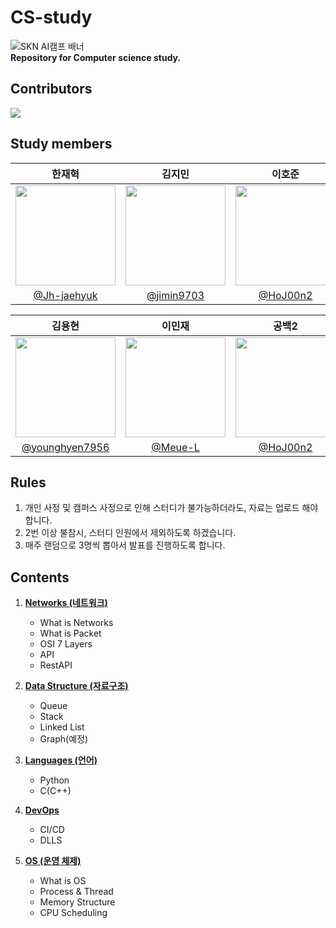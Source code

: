 # CS-study
![SKN AI캠프 배너](https://github.com/Jh-jaehyuk/Jh-jaehyuk.github.io/assets/126551524/7ea63fc3-95f0-44d5-a0f0-cf431cae34f1)   
**Repository for Computer science study.** 
  
## Contributors
<a href="https://github.com/Jh-jaehyuk/cs-study/graphs/contributors">
  <img src="https://contrib.rocks/image?repo=Jh-jaehyuk/cs-study" />
</a>

## Study members
| 한재혁 | 김지민 | 이호준 | 정아람 | 최인헌 |
|:----------:|:----------:|:----------:|:----------:|:----------:|
| <img width="160px" src="https://github.com/user-attachments/assets/c7077fd6-1e21-415b-99fe-f00eb094da79" /> | <img width="160px" src=https://github.com/user-attachments/assets/4959d3e9-ba05-476b-ba67-69d4792756ad /> | <img width="160px" src=https://github.com/user-attachments/assets/2827562a-6e13-4670-9b85-c2d93d81759a /> | <img width="160px" src="https://github.com/Jh-jaehyuk/Jh-jaehyuk.github.io/assets/126551524/b24cae67-75d6-48aa-a94e-e847a769f2c0" /> | <img width="160px" src=https://github.com/user-attachments/assets/f16b7145-8c37-4a05-a6b1-2c56ac5e7314 />
| [@Jh-jaehyuk](https://github.com/Jh-jaehyuk) | [@jimin9703](https://github.com/jimin9703) | [@HoJ00n2](https://github.com/HoJ00n2) | [@Ah-ram](https://github.com/Ah-ram) | [@ih9511](https://github.com/ih9511) |

| 김용현 | 이민재 | 공백2 | 공백3 | 공백4 |
|:----------:|:----------:|:----------:|:----------:|:----------:|
| <img width="160px" src="https://github.com/user-attachments/assets/9f50e7d9-8b34-404e-8582-78477ade903d" /> | <img width="160px" src=https://github.com/user-attachments/assets/09d70752-6b73-4c54-aeec-fff73567ca7e /> | <img width="160px" src=https://github.com/user-attachments/assets/2827562a-6e13-4670-9b85-c2d93d81759a /> | <img width="160px" src="https://github.com/Jh-jaehyuk/Jh-jaehyuk.github.io/assets/126551524/b24cae67-75d6-48aa-a94e-e847a769f2c0" /> | <img width="160px" src=https://github.com/user-attachments/assets/f16b7145-8c37-4a05-a6b1-2c56ac5e7314 />
| [@younghyen7956](https://github.com/younghyen7956) | [@Meue-L](https://github.com/Meue-L) | [@HoJ00n2](https://github.com/HoJ00n2) | [@Ah-ram](https://github.com/Ah-ram) | [@ih9511](https://github.com/ih9511) |

## Rules
1. 개인 사정 및 캠퍼스 사정으로 인해 스터디가 불가능하더라도, 자료는 업로드 해야 합니다.
2. 2번 이상 불참시, 스터디 인원에서 제외하도록 하겠습니다.
3. 매주 랜덤으로 3명씩 뽑아서 발표를 진행하도록 합니다.

## Contents
1. **[Networks (네트워크)](./Network)**
   * What is Networks
   * What is Packet
   * OSI 7 Layers
   * API
   * RestAPI
   
2. **[Data Structure (자료구조)](./Data%20Structure)**
   * Queue
   * Stack
   * Linked List
   * Graph(예정)
    
3. **[Languages (언어)](./Languages)**
   * Python
   * C(C++)

4. **[DevOps](./DevOps)**
   * CI/CD
   * DLLS

5. **[OS (운영 체제)](./OS)**  
   * What is OS
   * Process & Thread
   * Memory Structure
   * CPU Scheduling
